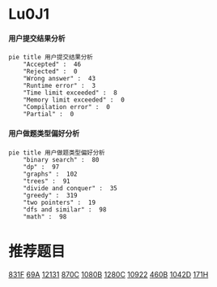 # Lu0J1

<!-- tabs:start -->



#### **用户提交结果分析**

```mermaid
pie title 用户提交结果分析
    "Accepted" :  46
    "Rejected" :  0
    "Wrong answer" :  43
    "Runtime error" :  3
    "Time limit exceeded" :  8
    "Memory limit exceeded" :  0
    "Compilation error" :  0
    "Partial" :  0
```

#### **用户做题类型偏好分析**

```mermaid
pie title 用户做题类型偏好分析
    "binary search" :  80
    "dp" :  97
    "graphs" :  102
    "trees" :  91
    "divide and conquer" :  35
    "greedy" :  319
    "two pointers" :  19
    "dfs and similar" :  98
    "math" :  98
```



<!-- tabs:end -->
# 推荐题目
[831F](https://codeforces.com/contest/831/problem/F)
[69A](https://codeforces.com/contest/69/problem/A)
[12131](https://codeforces.com/contest/1213/problem/1)
[870C](https://codeforces.com/contest/870/problem/C)
[1080B](https://codeforces.com/contest/1080/problem/B)
[1280C](https://codeforces.com/contest/1280/problem/C)
[10922](https://codeforces.com/contest/1092/problem/2)
[460B](https://codeforces.com/contest/460/problem/B)
[1042D](https://codeforces.com/contest/1042/problem/D)
[171H](https://codeforces.com/contest/171/problem/H)

